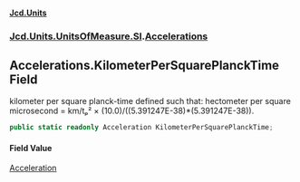 #### [Jcd.Units](index.md 'index')
### [Jcd.Units.UnitsOfMeasure.SI](Jcd.Units.UnitsOfMeasure.SI.md 'Jcd.Units.UnitsOfMeasure.SI').[Accelerations](Accelerations.md 'Jcd.Units.UnitsOfMeasure.SI.Accelerations')

## Accelerations.KilometerPerSquarePlanckTime Field

kilometer per square planck-time defined such that: hectometer per square microsecond = km/tₚ² ×
(10.0)/((5.391247E-38)*(5.391247E-38)).

```csharp
public static readonly Acceleration KilometerPerSquarePlanckTime;
```

#### Field Value
[Acceleration](Acceleration.md 'Jcd.Units.UnitTypes.Acceleration')